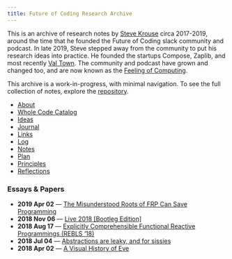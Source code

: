 ```yaml
---
title: Future of Coding Research Archive
---
```


This is an archive of research notes by [Steve Krouse](https://stevekrouse.com) circa 2017-2019, around the time that he founded the Future of Coding slack community and podcast. In late 2019, Steve stepped away from the community to put his research ideas into practice. He founded the startups Compose, Zaplib, and most recently [Val Town](https://www.val.town). The community and podcast have grown and changed too, and are now known as the [Feeling of Computing](https://feelingof.com).

This archive is a work-in-progress, with minimal navigation. To see the full collection of notes, explore the [repository](https://github.com/futureofcoding/futureofcoding.org).

* [About](about)
* [Whole Code Catalog](catalog/)
* [Ideas](ideas)
* [Journal](journal)
* [Links](links)
* [Log](log)
* [Notes](notes)
* [Plan](plan)
* [Principles](principles)
* [Reflections](reflections)

### Essays & Papers

- **2019 Apr 02** — [The Misunderstood Roots of FRP Can Save Programming](essays/dctp)
- **2018 Nov 06** — [Live 2018 [Bootleg Edition]](notes/live/2018)
- **2018 Aug 17** — [Explicitly Comprehensible Functional Reactive Programmings (REBLS ‘18)](papers/comprehensible-frp)
- **2018 Jul 04** — [Abstractions are leaky, and for sissies](essays/sissies)
- **2018 Apr 02** — [A Visual History of Eve](essays/eve)